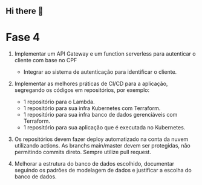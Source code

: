 ## Hi there 👋


# Fase 4

1. Implementar um API Gateway e um function serverless para autenticar o cliente com base no CPF
    - Integrar ao sistema de autenticação para identificar o cliente.

2. Implementar as melhores práticas de CI/CD para a aplicação, segregando os códigos em repositórios, por exemplo:
    - 1 repositório para o Lambda.
    - 1 repositório para sua infra Kubernetes com Terraform.
    - 1 repositório para sua infra banco de dados gerenciáveis com Terraform.
    - 1 repositório para sua aplicação que é executada no Kubernetes.

3. Os repositórios devem fazer deploy automatizado na conta da nuvem utilizando actions. As branchs main/master devem ser protegidas, não permitindo commits direto. Sempre utilize pull request.

4. Melhorar a estrutura do banco de dados escolhido, documentar seguindo os padrões de modelagem de dados e justificar a escolha do banco de dados.
